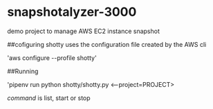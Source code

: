 # snapshotalyzer-3000
demo project to manage AWS EC2 instance snapshot

##cofiguring
shotty uses the configuration file created by the AWS cli

'aws configure --profile shotty'

##Running

'pipenv run python shotty/shotty.py <command> <--project=PROJECT>

*command* is list, start or stop 
